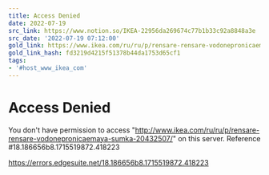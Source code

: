 ```yaml
---
title: Access Denied
date: 2022-07-19
src_link: https://www.notion.so/IKEA-22956da269674c77b1b33c92a8848a3e
src_date: '2022-07-19 07:12:00'
gold_link: https://www.ikea.com/ru/ru/p/rensare-rensare-vodonepronicaemaya-sumka-20432507/
gold_link_hash: fd3219d4215f51378b44da1753d65cf1
tags:
- '#host_www_ikea_com'
---
```



Access Denied
=============


 
You don't have permission to access "http://www.ikea.com/ru/ru/p/rensare-rensare-vodonepronicaemaya-sumka-20432507/" on this server.
Reference #18.186656b8.1715519872.418223


https://errors.edgesuite.net/18.186656b8.1715519872.418223